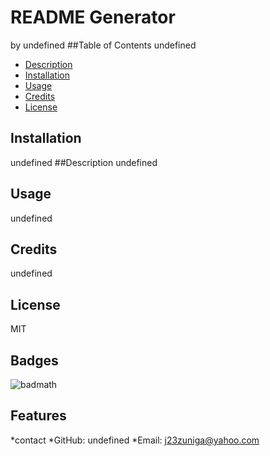 # README Generator
by undefined
##Table of Contents
undefined
* [Description](#description)
* [Installation](#installation)
* [Usage](#usage)
* [Credits](#credits)
* [License](#license)
## Installation
undefined
##Description
undefined
## Usage
undefined
## Credits
undefined
## License
MIT
## Badges

![badmath](https://img.shields.io/github/languages/top/lernantino/badmath)

## Features

*contact
*GitHub: undefined
*Email: j23zuniga@yahoo.com
